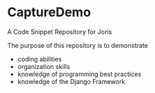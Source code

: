 # CaptureDemo
A Code Snippet Repository for Joris

The purpose of this repository is to demonstrate
- coding abilities
- organization skills
- knowledge of programming best practices
- knowledge of the Django Framework
